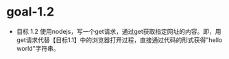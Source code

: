 # goal-1.2
- 目标 1.2 使用nodejs，写一个get请求，通过get获取指定网址的内容。即，用get请求代替【目标1.1】中的浏览器打开过程，直接通过代码的形式获得"hello world"字符串。

